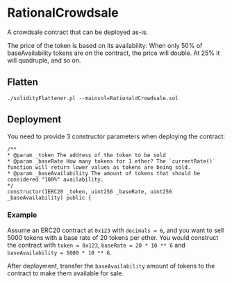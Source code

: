 # RationalCrowdsale

A crowdsale contract that can be deployed as-is.

The price of the token is based on its availability: When only 50% of baseAvailability tokens are on the contract, the price will double. At 25% it will quadruple, and so on.

## Flatten

```
./solidityFlattener.pl --mainsol=RationaldCrowdsale.sol
```

## Deployment

You need to provide 3 constructor parameters when deploying the contract:

```solidity
/**
* @param _token The address of the token to be sold
* @param _baseRate How many tokens for 1 ether? The `currentRate()` function will return lower values as tokens are being sold.
* @param _baseAvailability The amount of tokens that should be considered "100%" availability.
*/
constructor(IERC20 _token, uint256 _baseRate, uint256 _baseAvailability) public {
```

### Example

Assume an ERC20 contract at `0x123` with `decimals = 6`, and you want to sell 5000 tokens with a base rate of 20 tokens per ether. You would construct the contract with `token = 0x123`, `baseRate = 20 * 10 ** 6` and `baseAvailability = 5000 * 10 ** 6`.

After deployment, transfer the `baseAvailability` amount of tokens to the contract to make them available for sale.

